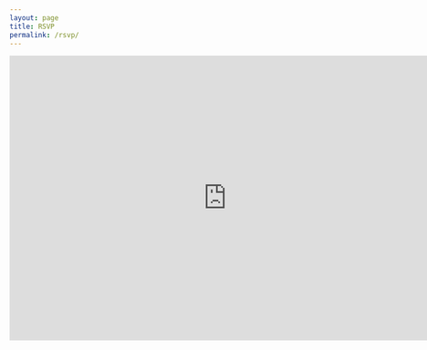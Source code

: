 ```yaml
---
layout: page
title: RSVP
permalink: /rsvp/
---
```

<iframe src="https://docs.google.com/forms/d/e/1FAIpQLSe8_BlHHphOJNk1Tbn4JLpFS5oZUsxKsIVz7xEEDCLHLz6t_A/viewform?embedded=true" width="760" height="500" frameborder="0" marginheight="0" marginwidth="0">Loading...</iframe>